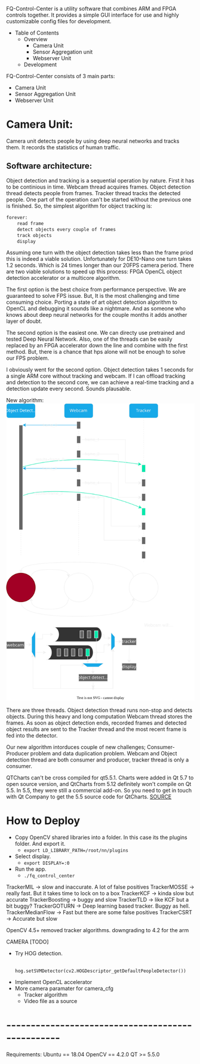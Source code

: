FQ-Control-Center is a utility software that combines ARM and FPGA controls together. It provides a simple GUI interface for use and highly customizable config files for development.

* Table of Contents
    * Overview
        * Camera Unit
        * Sensor Aggregation unit
        * Webserver Unit
    * Development

FQ-Control-Center consists of 3 main parts:
* Camera Unit
* Sensor Aggregation Unit
* Webserver Unit

# Camera Unit:
Camera unit detects people by using deep neural networks and tracks them. It records the statistics of human traffic.

## Software architecture:
Object detection and tracking is a sequential operation by nature. First it has to be continious in time. Webcam thread acquires frames. Object detection thread detects people from frames. Tracker thread tracks the detected people. One part of the operation can't be started without the previous one is finished. So, the simplest algorithm for object tracking is:
```
forever:
    read frame
    detect objects every couple of frames
    track objects
    display
```
Assuming one turn with the object detection takes less than the frame priod this is indeed a viable solution. Unfortunately for DE10-Nano one turn takes 1.2 seconds. Which is 24 times longer than our 20FPS camera period. There are two viable solutions to speed up this process: FPGA OpenCL object detection accelerator or a multicore algorithm.

The first option is the best choice from performance perspective. We are guaranteed to solve FPS issue. But, It is the most challenging and time consuming choice. Porting a state of art object detection algorithm to OpenCL and debugging it sounds like a nightmare. And as someone who knows about deep neural networks for the couple months it adds another layer of doubt.

The second option is the easiest one. We can directy use pretrained and tested Deep Neural Network. Also, one of the threads can be easily replaced by an FPGA accelerator down the line and combine with the first method. But, there is a chance that hps alone will not be enough to solve our FPS problem.

I obviously went for the second option. Object detection takes 1 seconds for a single ARM core without tracking and webcam. If I can offload tracking and detection to the second core, we can achieve a real-time tracking and a detection update every second. Sounds plausable.

New algorithm:
![alt-image](./doc/thread_architecture.drawio.svg)    

There are three threads. Object detection thread runs non-stop and detects objects. During this heavy and long computation Webcam thread stores the frames. As soon as object detection ends, recorded frames and detected object results are sent to the Tracker thread and the most recent frame is fed into the detector.

Our new algorithm intorduces couple of new challenges; Consumer-Producer problem and data duplication problem.
Webcam and Object detection thread are both consumer and producer, tracker thread is only a consumer.




QTCharts can't be cross compiled for qt5.5.1.
Charts were added in Qt 5.7 to open source version, and QtCharts from 5.12 definitely won't compile on Qt 5.5.
In 5.5, they were still a commercial add-on. So you need to get in touch with Qt Company to get the 5.5 source code for QtCharts.
[SOURCE](https://forum.qt.io/topic/104170/qtconfig-is-not-a-recognized-test-function/5)

# How to Deploy
- Copy OpenCV shared libraries into a folder. In this case its the plugins folder. And export it.
    - ```export LD_LIBRARY_PATH=/root/nn/plugins``` 
- Select display.
    - ```export DISPLAY=:0```
- Run the app.
    - ```./fq_control_center```

TrackerMIL -> slow and inaccurate. A lot of false positives
TrackerMOSSE -> really fast. But it takes time to lock on to a box
TrackerKCF -> kinda slow but accurate
TrackerBoosting -> buggy and slow
TrackerTLD -> like KCF but a bit buggy?
TrackerGOTURN -> Deep learning based tracker. Buggy as hell.
TrackerMedianFlow -> Fast but there are some false positives
TrackerCSRT -> Accurate but slow

OpenCV 4.5+ removed tracker algorithms.
downgrading to 4.2 for the arm

CAMERA [TODO]

- Try HOG detection.
    ``` hog = cv2.HOGDescriptor()
        hog.setSVMDetector(cv2.HOGDescriptor_getDefaultPeopleDetector())
    ```
- Implement OpenCL accelerator
- More camera paramater for camera_cfg
    - Tracker algorithm
    - Video file as a source
# -------------------------------------------------
Requirements:
Ubuntu == 18.04
OpenCV == 4.2.0
QT >= 5.5.0
